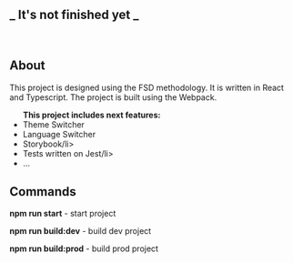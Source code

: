 ## _ It's not finished yet _

<br/>

## About

This project is designed using the FSD methodology. It is written in React and Typescript. The project is built using the Webpack.

<ul>
    <b>This project includes next features: </b>
    <li> Theme Switcher</li>
    <li> Language Switcher</li>
    <li> Storybook/li>
    <li> Tests written on Jest/li>
    <li> ...</li>
</ul>

## Commands

<b>npm run start</b> - start project

<b>npm run build:dev</b> - build dev project

<b>npm run build:prod</b> - build prod project
